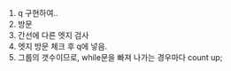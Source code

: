 1. q 구현하여..
2. 방문
3. 간선에 다른 엣지 검사
4. 엣지 방문 체크 후 q에 넣음.
5. 그룹의 갯수이므로, while문을 빠져 나가는 경우마다 count up;


